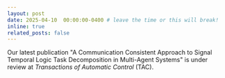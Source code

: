 ```yaml
---
layout: post
date: 2025-04-10  00:00:00-0400 # leave the time or this will break!
inline: true
related_posts: false
---
```


Our latest publication "A Communication Consistent Approach to Signal Temporal Logic Task Decomposition in Multi-Agent Systems" is under review at *Transactions of Automatic Control* (TAC). 
